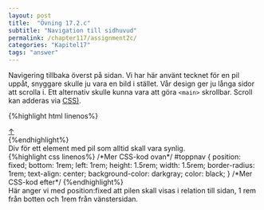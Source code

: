 ```yaml
---
layout: post
title:  "Övning 17.2.c"
subtitle: "Navigation till sidhuvud"
permalink: /chapter117/assignment2c/
categories: "Kapitel17"
tags: "answer"
---
```

Navigering tillbaka överst på sidan. Vi har här använt tecknet för en pil uppåt, snyggare skulle ju vara en bild i stället. Vår design ger ju långa sidor att scrolla i.
Ett alternativ skulle kunna vara att göra `<main>` skrollbar. Scroll kan adderas via [CSS)](https://developer.mozilla.org/en-US/docs/Web/CSS/scroll-behavior).

{%highlight html linenos%}
<!--Mer HTML ovan.-->
<!--Div för navigation som flyter ovanpå. Den kan placeras var som helst i koden eftersom den lyfts ur det vanliga flödet (&#8593; är kod för en pil, använd hellre en bild.)-->
<div id="toppnav"><a href="#top">&#8593;</a></div>
<!--kod för resten av sidan-->
{%endhighlight%}
<figcaption>Div för ett element med pil som alltid skall vara synlig.</figcaption>
{%highlight css linenos%}
/*Mer CSS-kod ovan*/
#toppnav {
  position: fixed;
  bottom: 1rem;
  left: 1rem;
  height: 1.5rem;
  width: 1.5rem;
  border-radius: 1rem;
  text-align: center;
  background-color: darkgray;
  color: black;
}
/*Mer CSS-kod efter*/
{%endhighlight%}
<figcaption>Här anger vi med position:fixed att pilen skall visas i relation till sidan, 1 rem från botten och 1rem från vänstersidan.</figcaption>
